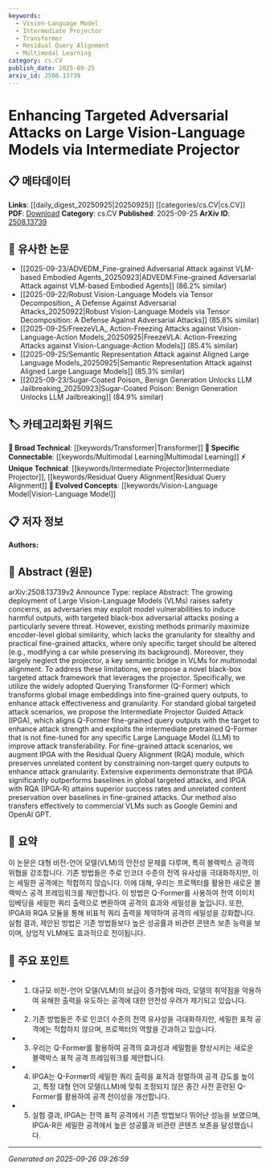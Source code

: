 ```yaml
---
keywords:
  - Vision-Language Model
  - Intermediate Projector
  - Transformer
  - Residual Query Alignment
  - Multimodal Learning
category: cs.CV
publish_date: 2025-09-25
arxiv_id: 2508.13739
---
```


<!-- KEYWORD_LINKING_METADATA:
{
  "processed_timestamp": "2025-09-26T09:26:59.430875",
  "vocabulary_version": "1.0",
  "selected_keywords": [
    "Vision-Language Model",
    "Intermediate Projector",
    "Transformer",
    "Residual Query Alignment",
    "Multimodal Learning"
  ],
  "rejected_keywords": [],
  "similarity_scores": {
    "Vision-Language Model": 0.85,
    "Intermediate Projector": 0.79,
    "Transformer": 0.82,
    "Residual Query Alignment": 0.77,
    "Multimodal Learning": 0.78
  },
  "extraction_method": "AI_prompt_based",
  "budget_applied": true,
  "candidates_json": {
    "candidates": [
      {
        "surface": "Vision-Language Models",
        "canonical": "Vision-Language Model",
        "aliases": [
          "VLM",
          "Vision-Language"
        ],
        "category": "evolved_concepts",
        "rationale": "Vision-Language Models are central to the paper's focus on adversarial attacks, providing strong linkage to multimodal learning discussions.",
        "novelty_score": 0.45,
        "connectivity_score": 0.88,
        "specificity_score": 0.65,
        "link_intent_score": 0.85
      },
      {
        "surface": "Intermediate Projector",
        "canonical": "Intermediate Projector",
        "aliases": [],
        "category": "unique_technical",
        "rationale": "The Intermediate Projector is a novel component proposed in the paper, crucial for enhancing attack granularity and transferability.",
        "novelty_score": 0.78,
        "connectivity_score": 0.6,
        "specificity_score": 0.82,
        "link_intent_score": 0.79
      },
      {
        "surface": "Querying Transformer",
        "canonical": "Transformer",
        "aliases": [
          "Q-Former"
        ],
        "category": "broad_technical",
        "rationale": "The Querying Transformer is a key mechanism for transforming embeddings, linking to broader Transformer discussions.",
        "novelty_score": 0.4,
        "connectivity_score": 0.85,
        "specificity_score": 0.7,
        "link_intent_score": 0.82
      },
      {
        "surface": "Residual Query Alignment",
        "canonical": "Residual Query Alignment",
        "aliases": [
          "RQA"
        ],
        "category": "unique_technical",
        "rationale": "Residual Query Alignment is a specialized module introduced in the paper, enhancing the specificity of fine-grained attacks.",
        "novelty_score": 0.81,
        "connectivity_score": 0.55,
        "specificity_score": 0.88,
        "link_intent_score": 0.77
      },
      {
        "surface": "Multimodal Alignment",
        "canonical": "Multimodal Learning",
        "aliases": [
          "Multimodal"
        ],
        "category": "specific_connectable",
        "rationale": "Multimodal Alignment is essential for understanding the interaction between visual and language components in VLMs.",
        "novelty_score": 0.5,
        "connectivity_score": 0.8,
        "specificity_score": 0.68,
        "link_intent_score": 0.78
      }
    ],
    "ban_list_suggestions": [
      "black-box",
      "attack framework",
      "baseline"
    ]
  },
  "decisions": [
    {
      "candidate_surface": "Vision-Language Models",
      "resolved_canonical": "Vision-Language Model",
      "decision": "linked",
      "scores": {
        "novelty": 0.45,
        "connectivity": 0.88,
        "specificity": 0.65,
        "link_intent": 0.85
      }
    },
    {
      "candidate_surface": "Intermediate Projector",
      "resolved_canonical": "Intermediate Projector",
      "decision": "linked",
      "scores": {
        "novelty": 0.78,
        "connectivity": 0.6,
        "specificity": 0.82,
        "link_intent": 0.79
      }
    },
    {
      "candidate_surface": "Querying Transformer",
      "resolved_canonical": "Transformer",
      "decision": "linked",
      "scores": {
        "novelty": 0.4,
        "connectivity": 0.85,
        "specificity": 0.7,
        "link_intent": 0.82
      }
    },
    {
      "candidate_surface": "Residual Query Alignment",
      "resolved_canonical": "Residual Query Alignment",
      "decision": "linked",
      "scores": {
        "novelty": 0.81,
        "connectivity": 0.55,
        "specificity": 0.88,
        "link_intent": 0.77
      }
    },
    {
      "candidate_surface": "Multimodal Alignment",
      "resolved_canonical": "Multimodal Learning",
      "decision": "linked",
      "scores": {
        "novelty": 0.5,
        "connectivity": 0.8,
        "specificity": 0.68,
        "link_intent": 0.78
      }
    }
  ]
}
-->

# Enhancing Targeted Adversarial Attacks on Large Vision-Language Models via Intermediate Projector

## 📋 메타데이터

**Links**: [[daily_digest_20250925|20250925]] [[categories/cs.CV|cs.CV]]
**PDF**: [Download](https://arxiv.org/pdf/2508.13739.pdf)
**Category**: cs.CV
**Published**: 2025-09-25
**ArXiv ID**: [2508.13739](https://arxiv.org/abs/2508.13739)

## 🔗 유사한 논문
- [[2025-09-23/ADVEDM_Fine-grained Adversarial Attack against VLM-based Embodied Agents_20250923|ADVEDM:Fine-grained Adversarial Attack against VLM-based Embodied Agents]] (86.2% similar)
- [[2025-09-22/Robust Vision-Language Models via Tensor Decomposition_ A Defense Against Adversarial Attacks_20250922|Robust Vision-Language Models via Tensor Decomposition: A Defense Against Adversarial Attacks]] (85.8% similar)
- [[2025-09-25/FreezeVLA_ Action-Freezing Attacks against Vision-Language-Action Models_20250925|FreezeVLA: Action-Freezing Attacks against Vision-Language-Action Models]] (85.4% similar)
- [[2025-09-25/Semantic Representation Attack against Aligned Large Language Models_20250925|Semantic Representation Attack against Aligned Large Language Models]] (85.3% similar)
- [[2025-09-23/Sugar-Coated Poison_ Benign Generation Unlocks LLM Jailbreaking_20250923|Sugar-Coated Poison: Benign Generation Unlocks LLM Jailbreaking]] (84.9% similar)

## 🏷️ 카테고리화된 키워드
**🧠 Broad Technical**: [[keywords/Transformer|Transformer]]
**🔗 Specific Connectable**: [[keywords/Multimodal Learning|Multimodal Learning]]
**⚡ Unique Technical**: [[keywords/Intermediate Projector|Intermediate Projector]], [[keywords/Residual Query Alignment|Residual Query Alignment]]
**🚀 Evolved Concepts**: [[keywords/Vision-Language Model|Vision-Language Model]]

## 📋 저자 정보

**Authors:** 

## 📄 Abstract (원문)

arXiv:2508.13739v2 Announce Type: replace 
Abstract: The growing deployment of Large Vision-Language Models (VLMs) raises safety concerns, as adversaries may exploit model vulnerabilities to induce harmful outputs, with targeted black-box adversarial attacks posing a particularly severe threat. However, existing methods primarily maximize encoder-level global similarity, which lacks the granularity for stealthy and practical fine-grained attacks, where only specific target should be altered (e.g., modifying a car while preserving its background). Moreover, they largely neglect the projector, a key semantic bridge in VLMs for multimodal alignment. To address these limitations, we propose a novel black-box targeted attack framework that leverages the projector. Specifically, we utilize the widely adopted Querying Transformer (Q-Former) which transforms global image embeddings into fine-grained query outputs, to enhance attack effectiveness and granularity. For standard global targeted attack scenarios, we propose the Intermediate Projector Guided Attack (IPGA), which aligns Q-Former fine-grained query outputs with the target to enhance attack strength and exploits the intermediate pretrained Q-Former that is not fine-tuned for any specific Large Language Model (LLM) to improve attack transferability. For fine-grained attack scenarios, we augment IPGA with the Residual Query Alignment (RQA) module, which preserves unrelated content by constraining non-target query outputs to enhance attack granularity. Extensive experiments demonstrate that IPGA significantly outperforms baselines in global targeted attacks, and IPGA with RQA (IPGA-R) attains superior success rates and unrelated content preservation over baselines in fine-grained attacks. Our method also transfers effectively to commercial VLMs such as Google Gemini and OpenAI GPT.

## 📝 요약

이 논문은 대형 비전-언어 모델(VLM)의 안전성 문제를 다루며, 특히 블랙박스 공격의 위협을 강조합니다. 기존 방법들은 주로 인코더 수준의 전역 유사성을 극대화하지만, 이는 세밀한 공격에는 적합하지 않습니다. 이에 대해, 우리는 프로젝터를 활용한 새로운 블랙박스 공격 프레임워크를 제안합니다. 이 방법은 Q-Former를 사용하여 전역 이미지 임베딩을 세밀한 쿼리 출력으로 변환하여 공격의 효과와 세밀성을 높입니다. 또한, IPGA와 RQA 모듈을 통해 비표적 쿼리 출력을 제약하여 공격의 세밀성을 강화합니다. 실험 결과, 제안된 방법은 기존 방법들보다 높은 성공률과 비관련 콘텐츠 보존 능력을 보이며, 상업적 VLM에도 효과적으로 전이됩니다.

## 🎯 주요 포인트

- 1. 대규모 비전-언어 모델(VLM)의 보급이 증가함에 따라, 모델의 취약점을 악용하여 유해한 출력을 유도하는 공격에 대한 안전성 우려가 제기되고 있습니다.
- 2. 기존 방법들은 주로 인코더 수준의 전역 유사성을 극대화하지만, 세밀한 표적 공격에는 적합하지 않으며, 프로젝터의 역할을 간과하고 있습니다.
- 3. 우리는 Q-Former를 활용하여 공격의 효과성과 세밀함을 향상시키는 새로운 블랙박스 표적 공격 프레임워크를 제안합니다.
- 4. IPGA는 Q-Former의 세밀한 쿼리 출력을 표적과 정렬하여 공격 강도를 높이고, 특정 대형 언어 모델(LLM)에 맞춰 조정되지 않은 중간 사전 훈련된 Q-Former를 활용하여 공격 전이성을 개선합니다.
- 5. 실험 결과, IPGA는 전역 표적 공격에서 기존 방법보다 뛰어난 성능을 보였으며, IPGA-R은 세밀한 공격에서 높은 성공률과 비관련 콘텐츠 보존을 달성했습니다.


---

*Generated on 2025-09-26 09:26:59*